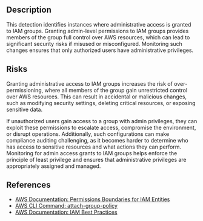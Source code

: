 ## Description

This detection identifies instances where administrative access is granted to IAM groups. Granting admin-level permissions to IAM groups provides members of the group full control over AWS resources, which can lead to significant security risks if misused or misconfigured. Monitoring such changes ensures that only authorized users have administrative privileges.

## Risks

Granting administrative access to IAM groups increases the risk of over-permissioning, where all members of the group gain unrestricted control over AWS resources. This can result in accidental or malicious changes, such as modifying security settings, deleting critical resources, or exposing sensitive data.

If unauthorized users gain access to a group with admin privileges, they can exploit these permissions to escalate access, compromise the environment, or disrupt operations. Additionally, such configurations can make compliance auditing challenging, as it becomes harder to determine who has access to sensitive resources and what actions they can perform. Monitoring for admin access grants to IAM groups helps enforce the principle of least privilege and ensures that administrative privileges are appropriately assigned and managed.

## References

- [AWS Documentation: Permissions Boundaries for IAM Entities](https://docs.aws.amazon.com/IAM/latest/UserGuide/access_policies_boundaries.html)
- [AWS CLI Command: attach-group-policy](https://docs.aws.amazon.com/cli/latest/reference/iam/attach-group-policy.html)
- [AWS Documentation: IAM Best Practices](https://docs.aws.amazon.com/IAM/latest/UserGuide/best-practices.html)
